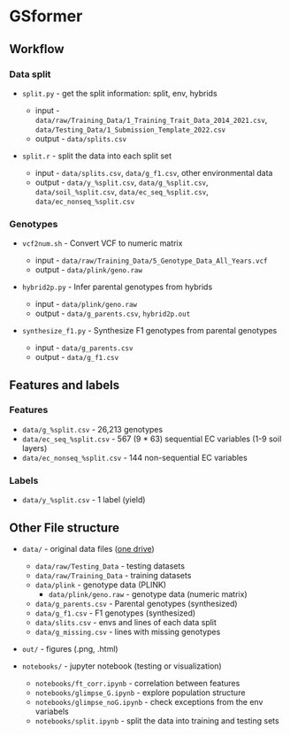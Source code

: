 # GSformer

## Workflow

### Data split

- `split.py` - get the split information: split, env, hybrids
  - input - `data/raw/Training_Data/1_Training_Trait_Data_2014_2021.csv`, `data/Testing_Data/1_Submission_Template_2022.csv`
  - output - `data/splits.csv`

- `split.r` - split the data into each split set
  - input - `data/splits.csv`, `data/g_f1.csv`, other environmental data
  - output - `data/y_%split.csv`, `data/g_%split.csv`, `data/soil_%split.csv`, `data/ec_seq_%split.csv`, `data/ec_nonseq_%split.csv`

### Genotypes

- `vcf2num.sh` - Convert VCF to numeric matrix
  - input - `data/raw/Training_Data/5_Genotype_Data_All_Years.vcf`
  - output - `data/plink/geno.raw`

- `hybrid2p.py` - Infer parental genotypes from hybrids
  - input - `data/plink/geno.raw`
  - output - `data/g_parents.csv`, `hybrid2p.out`

- `synthesize_f1.py` - Synthesize F1 genotypes from parental genotypes
  - input - `data/g_parents.csv`
  - output - `data/g_f1.csv`

## Features and labels

### Features

- `data/g_%split.csv` - 26,213 genotypes
- `data/ec_seq_%split.csv` - 567 (9 * 63) sequential EC variables (1-9 soil layers)
- `data/ec_nonseq_%split.csv` - 144 non-sequential EC variables

### Labels

- `data/y_%split.csv` - 1 label (yield)

## Other File structure

- `data/` - original data files ([one drive](https://virginiatech-my.sharepoint.com/:f:/g/personal/niche_vt_edu/EhA3OwNf6gNDhDU5ZuzQlVQBwUXu3qyLqwUc3MMj7snLRQ?e=829nLC))
  - `data/raw/Testing_Data` - testing datasets
  - `data/raw/Training_Data` - training datasets
  - `data/plink` - genotype data (PLINK)
    - `data/plink/geno.raw` - genotype data (numeric matrix)
  - `data/g_parents.csv` - Parental genotypes (synthesized)
  - `data/g_f1.csv` - F1 genotypes (synthesized)
  - `data/slits.csv` - envs and lines of each data split
  - `data/g_missing.csv` - lines with missing genotypes

- `out/` - figures (.png, .html)

- `notebooks/` - jupyter notebook (testing or visualization)
  - `notebooks/ft_corr.ipynb` - correlation between features
  - `notebooks/glimpse_G.ipynb` - explore population structure
  - `notebooks/glimpse_noG.ipynb` - check exceptions from the env variabels
  - `notebooks/split.ipynb` - split the data into training and testing sets

